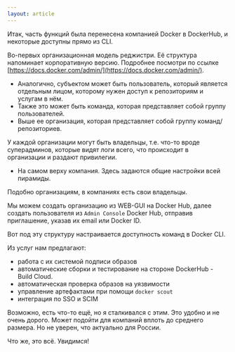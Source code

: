 ```yaml
---
layout: article
---
```


Итак, часть функций была перенесена компанией Docker в DockerHub, и некоторые доступны прямо из CLI.

Во-первых организационная модель реджистри. Её структура напоминает корпоративную версию. Подробнее посмотри по ссылке [https://docs.docker.com/admin/](https://docs.docker.com/admin/).

- Аналогично, субъектом может быть пользователь, который является отдельным лицом, которому нужен доступ к репозиториям и услугам в нём.
- Также это может быть команда, которая представляет собой группу пользователей.
- Выше ее организация, которая представляет собой группу команд/репозиториев.

У каждой организации могут быть владельцы, т.е. что-то вроде суперадминов, которые видят логи всего, что происходит в организации и раздают привилегии.

- На самом верху компания. Здесь задаются общие настройки всей пирамиды.

Подобно организациям, в компаниях есть свои владельцы.

Мы можем создать организацию из WEB-GUI на Docker Hub, далее создать пользователя из `Admin Console` Docker Hub, отправив приглашение, указав их email или Docker ID.

Вот под эту структуру настраивается доступность команд в Docker CLI.

Из услуг нам предлагают:
-   работа с их системой подписи образов
-   автоматические сборки и тестирование на стороне DockerHub - Build Cloud.
-   автоматическая проверка образов на уязвимости
-   управление артефактами при помощи `docker scout`
-   интеграция по SSO и SCIM

Возможно, есть что-то ещё, но я сталкивался с этим. Это удобно и не очень дорого. Может подойти для компаний вплоть до среднего размера. Но не уверен, что актуально для России.

Что же, это всё. Увидимся!
